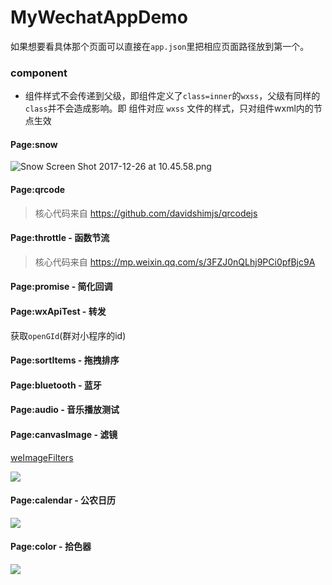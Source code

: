 # MyWechatAppDemo

如果想要看具体那个页面可以直接在`app.json`里把相应页面路径放到第一个。

### component

* 组件样式不会传递到父级，即组件定义了`class=inner`的`wxss`，父级有同样的`class`并不会造成影响。即 组件对应 `wxss` 文件的样式，只对组件wxml内的节点生效


#### Page:snow

![Snow Screen Shot 2017-12-26 at 10.45.58.png](http://upload-images.jianshu.io/upload_images/2158535-bb2d3cdcbaa723f9.png?imageMogr2/auto-orient/strip%7CimageView2/2/w/300)


#### Page:qrcode

> 核心代码来自 https://github.com/davidshimjs/qrcodejs


#### Page:throttle - 函数节流

> 核心代码来自 https://mp.weixin.qq.com/s/3FZJ0nQLhj9PCi0pfBjc9A

#### Page:promise - 简化回调


#### Page:wxApiTest - 转发

获取`openGId`(群对小程序的id)

#### Page:sortItems - 拖拽排序

#### Page:bluetooth - 蓝牙

#### Page:audio - 音乐播放测试

#### Page:canvasImage - 滤镜

[weImageFilters](https://github.com/tomfriwel/weImageFilters)

![](https://camo.githubusercontent.com/a6ff3b7e9df80a4126b6dcee4133631daaa686db/68747470733a2f2f75706c6f61642d696d616765732e6a69616e7368752e696f2f75706c6f61645f696d616765732f323135383533352d323035613766313061316634316264612e6a7065673f696d6167654d6f6772322f6175746f2d6f7269656e742f7374726970253743696d61676556696577322f322f772f333735)


#### Page:calendar - 公农日历

![](https://upload-images.jianshu.io/upload_images/2158535-0d889c9cb18ca1a8.png?imageMogr2/auto-orient/strip%7CimageView2/2/w/375)

#### Page:color - 拾色器

![](https://upload-images.jianshu.io/upload_images/2158535-36174e426000b9f3.png?imageMogr2/auto-orient/strip%7CimageView2/2/w/375)